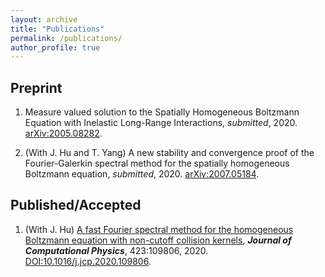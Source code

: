 ```yaml
---
layout: archive
title: "Publications"
permalink: /publications/
author_profile: true
---
```


Preprint
---
1. Measure valued solution to the Spatially Homogeneous Boltzmann Equation with Inelastic Long-Range Interactions, _submitted_, 2020. [arXiv:2005.08282](https://arxiv.org/abs/2005.08282).

2. (With J. Hu and T. Yang) A new stability and convergence proof of the Fourier-Galerkin spectral method for the spatially homogeneous Boltzmann equation, _submitted_, 2020. [arXiv:2007.05184](https://arxiv.org/abs/2007.05184).




Published/Accepted
---

1. (With J. Hu) [A fast Fourier spectral method for the homogeneous Boltzmann equation with non-cutoff collision kernels](https://arxiv.org/abs/2004.11239), _**Journal of Computational Physics**_, 423:109806, 2020. [DOI:10.1016/j.jcp.2020.109806](https://doi.org/10.1016/j.jcp.2020.109806).

